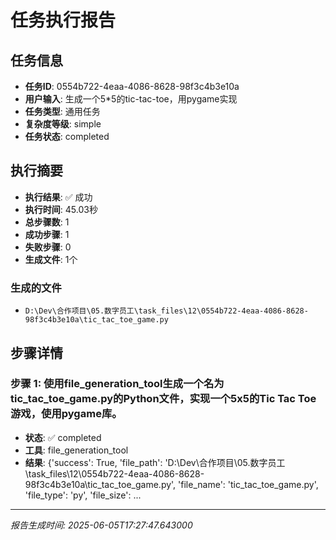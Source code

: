 # 任务执行报告

## 任务信息
- **任务ID**: 0554b722-4eaa-4086-8628-98f3c4b3e10a
- **用户输入**: 生成一个5*5的tic-tac-toe，用pygame实现
- **任务类型**: 通用任务
- **复杂度等级**: simple
- **任务状态**: completed

## 执行摘要
- **执行结果**: ✅ 成功
- **执行时间**: 45.03秒
- **总步骤数**: 1
- **成功步骤**: 1
- **失败步骤**: 0
- **生成文件**: 1个

### 生成的文件
- `D:\Dev\合作项目\05.数字员工\task_files\12\0554b722-4eaa-4086-8628-98f3c4b3e10a\tic_tac_toe_game.py`

## 步骤详情

### 步骤 1: 使用file_generation_tool生成一个名为tic_tac_toe_game.py的Python文件，实现一个5x5的Tic Tac Toe游戏，使用pygame库。
- **状态**: ✅ completed
- **工具**: file_generation_tool
- **结果**: {'success': True, 'file_path': 'D:\\Dev\\合作项目\\05.数字员工\\task_files\\12\\0554b722-4eaa-4086-8628-98f3c4b3e10a\\tic_tac_toe_game.py', 'file_name': 'tic_tac_toe_game.py', 'file_type': 'py', 'file_size': ...

---
*报告生成时间: 2025-06-05T17:27:47.643000*
